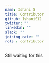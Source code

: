 ```yaml
---
name: Ishani S
title: Contributor
github: IshaniS12
twitter: ""
linkedin: ""
slack: ""
joining_date: ""
role : contributor
---
```


Still waiting for this
